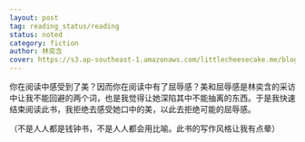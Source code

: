 ```yaml
---
layout: post
tag: reading_status/reading
status: noted
category: fiction
author: 林奕含
cover: https://s3.ap-southeast-1.amazonaws.com/littlecheesecake.me/blog-post/books/房思琪的初恋乐园.jpg
---
```


你在阅读中感受到了美？因而你在阅读中有了屈辱感？美和屈辱感是林奕含的采访中让我不能回避的两个词，也是我觉得让她深陷其中不能抽离的东西。于是我快速结束阅读此书，我拒绝去感受她口中的美，以此去拒绝可能的屈辱感。

（不是人人都是钱钟书，不是人人都会用比喻。此书的写作风格让我有点晕）